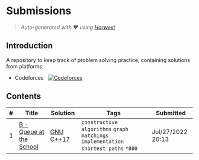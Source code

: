 Submissions
======================
> *Auto-generated with ❤ using [Harwest](https://github.com/nileshsah/harwest-tool)*

## Introduction

A repository to keep track of problem solving practice, containing solutions from platforms:
* Codeforces &nbsp; [![Codeforces](https://run.kaist.ac.kr/badges/codeforces/punjabinuclei.svg)](https://codeforces.com/profile/punjabinuclei)


## Contents

| # | Title | Solution | Tags | Submitted |
|---| ----- | -------- | ---- | --------- |
1 | [B - Queue at the School](https://codeforces.com/contest/266/problem/B) | [GNU C++17](./codeforces/266/B.cpp) | `constructive algorithms` `graph matchings` `implementation` `shortest paths` `*800` | Jul/27/2022 20:13 | 